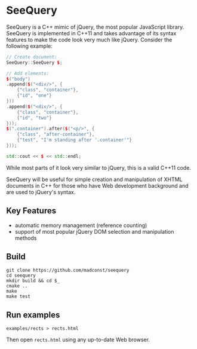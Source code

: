 # SeeQuery

SeeQuery is a C++ mimic of jQuery, the most popular JavaScript library. SeeQuery is implemented in C++11 and takes advantage of its syntax features to make the code look very much like jQuery. Consider the following example:

```cpp
// Create document:
SeeQuery::SeeQuery $;

// Add elements:
$("body")
.append($("<div/>", {
    {"class", "container"},
    {"id", "one"}
}))
.append($("<div/>", {
    {"class", "container"},
    {"id", "two"}
}));
$(".container").after($("<p/>", {
    {"class", "after-container"},
    {"test", "I'm standing after '.container'"}
}));

std::cout << $ << std::endl;
```

While most parts of it look very similar to jQuery, this is a valid C++11 code.

SeeQuery will be useful for simple creation and manipulation of XHTML documents in C++ for those who have Web development background and are used to jQuery's syntax.

## Key Features

* automatic memory management (reference counting)
* support of most popular jQuery DOM selection and manipulation methods

## Build

```
git clone https://github.com/madconst/seequery
cd seequery
mkdir build && cd $_
cmake ..
make
make test
```

## Run examples

```
examples/rects > rects.html
```

Then open `rects.html` using any up-to-date Web browser.